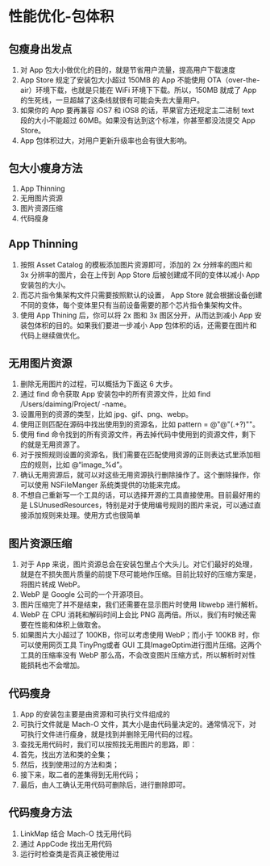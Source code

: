 # 性能优化-包体积

## 包瘦身出发点

1. 对 App 包大小做优化的目的，就是节省用户流量，提高用户下载速度
2. App Store 规定了安装包大小超过 150MB 的 App 不能使用 OTA（over-the-air）环境下载，也就是只能在 WiFi 环境下下载。所以，150MB 就成了 App 的生死线，一旦超越了这条线就很有可能会失去大量用户。
3. 如果你的 App 要再兼容 iOS7 和 iOS8 的话，苹果官方还规定主二进制 text 段的大小不能超过 60MB。如果没有达到这个标准，你甚至都没法提交 App Store。
4. App 包体积过大，对用户更新升级率也会有很大影响。

## 包大小瘦身方法

1. App Thinning
2. 无用图片资源
3. 图片资源压缩
4. 代码瘦身

## App Thinning

1. 按照 Asset Catalog 的模板添加图片资源即可，添加的 2x 分辨率的图片和 3x 分辨率的图片，会在上传到 App Store 后被创建成不同的变体以减小 App 安装包的大小。
2. 而芯片指令集架构文件只需要按照默认的设置， App Store 就会根据设备创建不同的变体，每个变体里只有当前设备需要的那个芯片指令集架构文件。
3. 使用 App Thining 后，你可以将 2x 图和 3x 图区分开，从而达到减小 App 安装包体积的目的。如果我们要进一步减小 App 包体积的话，还需要在图片和代码上继续做优化。

## 无用图片资源

1. 删除无用图片的过程，可以概括为下面这 6 大步。
2. 通过 find 命令获取 App 安装包中的所有资源文件，比如 find /Users/daiming/Project/ -name。
3. 设置用到的资源的类型，比如 jpg、gif、png、webp。
4. 使用正则匹配在源码中找出使用到的资源名，比如 pattern = @"@"(.+?)""。
5. 使用 find 命令找到的所有资源文件，再去掉代码中使用到的资源文件，剩下的就是无用资源了。
6. 对于按照规则设置的资源名，我们需要在匹配使用资源的正则表达式里添加相应的规则，比如 @“image_%d”。
7. 确认无用资源后，就可以对这些无用资源执行删除操作了。这个删除操作，你可以使用 NSFileManger 系统类提供的功能来完成。
8. 不想自己重新写一个工具的话，可以选择开源的工具直接使用。目前最好用的是 LSUnusedResources，特别是对于使用编号规则的图片来说，可以通过直接添加规则来处理。使用方式也很简单

## 图片资源压缩

1. 对于 App 来说，图片资源总会在安装包里占个大头儿。对它们最好的处理，就是在不损失图片质量的前提下尽可能地作压缩。目前比较好的压缩方案是，将图片转成 WebP。
2. WebP 是 Google 公司的一个开源项目。
3. 图片压缩完了并不是结束，我们还需要在显示图片时使用 libwebp 进行解析。
4. WebP 在 CPU 消耗和解码时间上会比 PNG 高两倍。所以，我们有时候还需要在性能和体积上做取舍。
5. 如果图片大小超过了 100KB，你可以考虑使用 WebP；而小于 100KB 时，你可以使用网页工具 TinyPng或者 GUI 工具ImageOptim进行图片压缩。这两个工具的压缩率没有 WebP 那么高，不会改变图片压缩方式，所以解析时对性能损耗也不会增加。

## 代码瘦身

1. App 的安装包主要是由资源和可执行文件组成的
2. 可执行文件就是 Mach-O 文件，其大小是由代码量决定的。通常情况下，对可执行文件进行瘦身，就是找到并删除无用代码的过程。
3. 查找无用代码时，我们可以按照找无用图片的思路，即：
4. 首先，找出方法和类的全集；
5. 然后，找到使用过的方法和类；
6. 接下来，取二者的差集得到无用代码；
7. 最后，由人工确认无用代码可删除后，进行删除即可。

## 代码瘦身方法

1. LinkMap 结合 Mach-O 找无用代码
2. 通过 AppCode 找出无用代码
3. 运行时检查类是否真正被使用过
